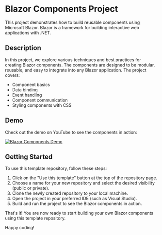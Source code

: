 # Blazor Components Project

This project demonstrates how to build reusable components using Microsoft Blazor. Blazor is a framework for building interactive web applications with .NET.

## Description

In this project, we explore various techniques and best practices for creating Blazor components. The components are designed to be modular, reusable, and easy to integrate into any Blazor application. The project covers:

- Component basics
- Data binding
- Event handling
- Component communication
- Styling components with CSS

## Demo

Check out the demo on YouTube to see the components in action:

[![Blazor Components Demo](https://img.youtube.com/vi/Pkt3hEHaLHc/0.jpg)](https://www.youtube.com/watch?v=Pkt3hEHaLHc)

## Getting Started

To use this template repository, follow these steps:

1. Click on the "Use this template" button at the top of the repository page.
2. Choose a name for your new repository and select the desired visibility (public or private).
3. Clone the newly created repository to your local machine.
4. Open the project in your preferred IDE (such as Visual Studio).
5. Build and run the project to see the Blazor components in action.

That's it! You are now ready to start building your own Blazor components using this template repository.

Happy coding!
